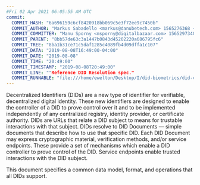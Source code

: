 ```yaml
---
#Fri 02 Apr 2021 06:05:55 AM UTC
commit:
  COMMIT_HASH: "6a696159c6cf8420918bb069c5e3f72ee9c7450b"
  COMMIT_AUTHOR: "Markus Sabadello <markus@danubetech.com> 1565276368 +0400"
  COMMIT_COMMITTER: "Manu Sporny <msporny@digitalbazaar.com> 1565297340 -0400"
  COMMIT_PARENT: "8bb57de63c3a1447b0843d45202220a686795fc6"
  COMMIT_TREE: "8ba1b31ce71c5daf1285c4089fb4d09dffa1c107"
  COMMIT_DATA: "2019-08-08T16:49:00-04:00"
  COMMIT_DATE: "2019-08-08"
  COMMIT_TIME: "20:49:00"
  COMMIT_TIMESTAMP: "2019-08-08T20:49:00"
  COMMIT_LINE: ""Reference DID Resolution spec."
  COMMIT_RUNNABLE: "file:///home/ewelton/Desktop/I/did-biometrics/did-core-dataset/analysis/gitinfo/6a696159c6cf8420918bb069c5e3f72ee9c7450b/snapshot/index.html"
---
```


<section id="abstract">
<p>
Decentralized Identifiers (DIDs) are a new type of identifier for
verifiable, decentralized digital identity. These new identifiers
are designed to enable the controller of a DID to prove control over
it and to be implemented independently of any centralized registry,
identity provider, or certificate authority. DIDs are URLs that relate
a DID subject to means for trustable interactions with that subject.
DIDs resolve to DID Documents — simple documents that describe how to
use that specific DID. Each DID Document may express cryptographic
material, verification methods, and/or service endpoints. These provide
a set of mechanisms which enable a DID controller to prove control of the
DID. Service endpoints enable trusted interactions with the DID subject.
    </p>
<p>
This document specifies a common data model, format, and operations that
all DIDs support. 
    </p>
</section>

